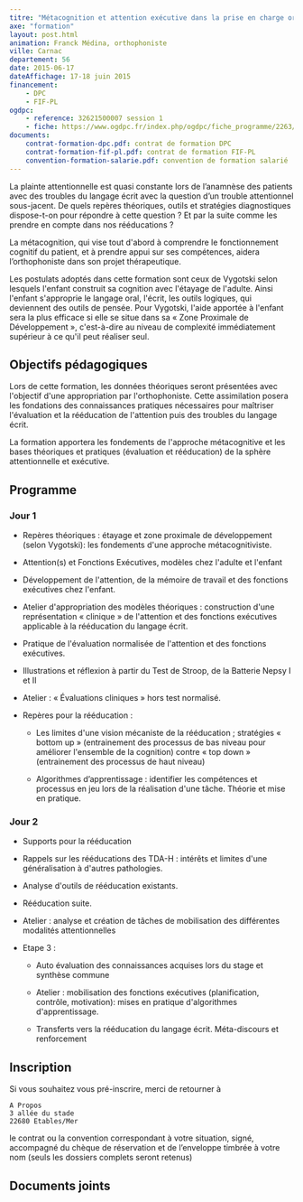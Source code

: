 ```yaml
---
titre: "Métacognition et attention exécutive dans la prise en charge orthophonique des pathologies du langage écrit"
axe: "formation"
layout: post.html
animation: Franck Médina, orthophoniste
ville: Carnac
departement: 56
date: 2015-06-17
dateAffichage: 17-18 juin 2015
financement:
    - DPC
    - FIF-PL
ogdpc:
    - reference: 32621500007 session 1
    - fiche: https://www.ogdpc.fr/index.php/ogdpc/fiche_programme/2263/58625
documents:
    contrat-formation-dpc.pdf: contrat de formation DPC
    contrat-formation-fif-pl.pdf: contrat de formation FIF-PL
    convention-formation-salarie.pdf: convention de formation salarié
---
```

La plainte attentionnelle est quasi constante lors de l’anamnèse des patients avec des 
troubles du langage écrit avec la question d’un trouble attentionnel sous-jacent. 
De quels repères théoriques, outils et stratégies diagnostiques dispose-t-on pour 
répondre à cette question ? Et par la suite comme les prendre en compte dans nos 
rééducations ?

La métacognition, qui vise tout d'abord à comprendre le fonctionnement cognitif du 
patient, et à prendre appui sur ses compétences, aidera l’orthophoniste dans son projet 
thérapeutique.

Les postulats adoptés dans cette formation sont ceux de Vygotski selon lesquels l'enfant 
construit sa cognition avec l'étayage de l'adulte. Ainsi l'enfant s'approprie le langage oral, 
l'écrit, les outils logiques, qui deviennent des outils de pensée. Pour Vygotski, l'aide 
apportée à l'enfant sera la plus efficace si elle se situe dans sa « Zone Proximale de 
Développement », c'est-à-dire au niveau de complexité immédiatement supérieur à ce 
qu'il peut réaliser seul.

## Objectifs pédagogiques

Lors de cette formation, les données théoriques seront présentées avec l'objectif d'une 
appropriation par l'orthophoniste. Cette assimilation posera les fondations des 
connaissances pratiques nécessaires pour maîtriser l'évaluation et la rééducation de 
l'attention puis des troubles du langage écrit.

La formation apportera les fondements de l'approche métacognitive et les bases 
théoriques et pratiques (évaluation et rééducation) de la sphère attentionnelle et 
exécutive.

## Programme

### Jour 1

- Repères théoriques : étayage et zone proximale de développement (selon Vygotski): les 
fondements d'une approche métacognitiviste. 

- Attention(s) et Fonctions Exécutives, modèles chez l'adulte et l'enfant

- Développement de l'attention, de la mémoire de travail et des fonctions exécutives chez 
l'enfant.

- Atelier d'appropriation des modèles théoriques : construction d'une représentation 
« clinique » de l'attention et des fonctions exécutives applicable à la rééducation du 
langage écrit.

- Pratique de l'évaluation normalisée de l'attention et des fonctions exécutives.

- Illustrations et réflexion à partir du Test de Stroop, de la Batterie Nepsy I et II 

- Atelier : « Évaluations cliniques » hors test normalisé.

- Repères pour la rééducation :

    - Les limites d'une vision mécaniste de la rééducation ; stratégies « bottom up » 
    (entrainement des processus de bas niveau pour améliorer l'ensemble de la cognition) 
    contre « top down » (entrainement des processus de haut niveau)
    
    - Algorithmes d’apprentissage : identifier les compétences et processus en jeu lors de la 
    réalisation d'une tâche. Théorie et mise en pratique.

### Jour 2

- Supports pour la rééducation

- Rappels sur les rééducations des TDA-H : intérêts et limites d'une généralisation à d'autres pathologies.

- Analyse d'outils de rééducation existants.

- Rééducation suite. 

- Atelier : analyse et création de tâches de mobilisation des différentes modalités attentionnelles

- Etape 3 :
    - Auto évaluation des connaissances acquises lors du stage et synthèse commune
    
    - Atelier : mobilisation des fonctions exécutives (planification, contrôle, motivation): mises en pratique d'algorithmes d'apprentissage.
        
    - Transferts vers la rééducation du langage écrit. Méta-discours et renforcement



## Inscription
<!--
Inscription sur le site http://www.ogdpc.fr/

N° de référence du programme : 32621500007 session 1
-->
Si vous souhaitez vous pré-inscrire, merci de retourner à 

    A Propos 
    3 allée du stade 
    22680 Etables/Mer 

le contrat ou la convention correspondant à votre situation, signé, accompagné du chèque de réservation et de l’enveloppe timbrée à votre nom (seuls les dossiers complets seront retenus)

## Documents joints

<!--
    Règlement intérieur A Propos (PDF – 413.8 ko)
    Programme (PDF – 37.9 ko)
    Objectifs (PDF – 21.9 ko)
    Convention de formation salarié(e)s (PDF – 547.5 ko)
    Contrat de formation DPC (PDF – 544.4 ko)
    Contrat de formation FIF-PL (PDF – 472.9 ko)
-->